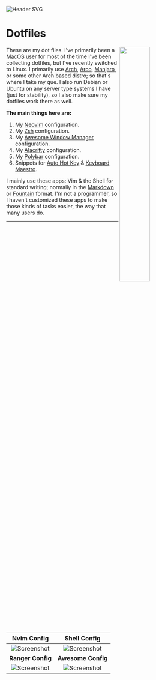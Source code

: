 ![Header SVG](https://makccr.github.io/images/github-header.svg)

# Dotfiles

<img src="https://raw.githubusercontent.com/makccr/dot/master/images/shell.jpg" width="40%" align="right">

<p>These are my dot files. I've primarily been a <a href='https://apple.com/macos/'>MacOS</a> user for most of the time I've been collecting dotfiles, but I've recently switched to Linux. I primarily use <a href='https://www.archlinux.org/'>Arch</a>, <a href='https://arcolinux.com/'>Arco</a>, <a href='https://manjaro.org'>Manjaro</a>, or some other Arch based distro; so that's where I take my que. I also run Debian or Ubuntu on any server type systems I have (just for stability), so I also make sure my dotfiles work there as well.</p>

**The main things here are:**
1. My [Neovim](https://neovim.io/) configuration. 
2. My [Zsh](https://www.zsh.org/) configuration.
3. My [Awesome Window Manager](https://awesomewm.org/) configuration.
4. My [Alacritty](https://github.com/alacritty/alacritty) configuration.
5. My [Polybar](https://polybar.github.io/) configuration.
6. Snippets for [Auto Hot Key](https://www.autohotkey.com/) & [Keyboard Maestro](https://www.keyboardmaestro.com/main/). 

I mainly use these apps: Vim & the Shell for standard writing; normally in the [Markdown](https://www.markdownguide.org/) or [Fountain](https://fountain.io/) format. I'm not a programmer, so I haven't customized these apps to make those kinds of tasks easier, the way that many users do.

---

**Nvim Config** | **Shell Config**
:-------: | :-------:
![Screenshot](https://raw.githubusercontent.com/makccr/dot/master/images/vim.jpg) | ![Screenshot](https://raw.githubusercontent.com/makccr/dot/master/images/profile.jpg)
 **Ranger Config** | **Awesome Config**
![Screenshot](https://raw.githubusercontent.com/makccr/dot/master/images/ranger.jpg) | ![Screenshot](https://raw.githubusercontent.com/makccr/dot/master/images/awesome.jpg)

